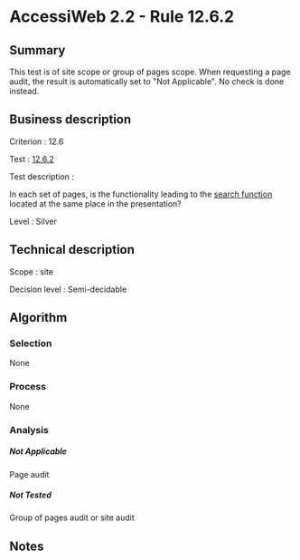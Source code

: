 # AccessiWeb 2.2 - Rule 12.6.2

## Summary

This test is of site scope or group of pages scope. When requesting a page audit, the result is automatically set to "Not Applicable". No check is done instead.

## Business description

Criterion : 12.6

Test : [12.6.2](http://www.accessiweb.org/index.php/accessiweb-22-english-version.html#test-12-6-2)

Test description :

In each set of pages, is the functionality leading to the [search function](http://www.accessiweb.org/index.php/glossary-76.html#mMoteurRecherche) located at the same place in the presentation?

Level : Silver 

## Technical description

Scope : site

Decision level : Semi-decidable

## Algorithm

### Selection

None

### Process

None

### Analysis

##### Not Applicable

Page audit 

##### Not Tested

Group of pages audit or site audit

## Notes
